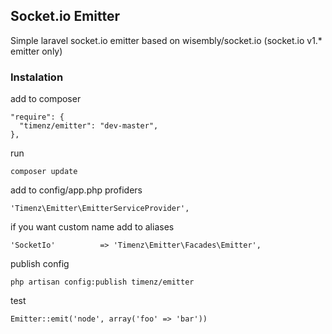 ## Socket.io Emitter
Simple laravel socket.io emitter based on wisembly/socket.io (socket.io v1.* emitter only)

### Instalation

add to composer

    "require": {
      "timenz/emitter": "dev-master",
    },
    
run 

    composer update
    
add to config/app.php profiders

    'Timenz\Emitter\EmitterServiceProvider',
		
if you want custom name add to aliases
    
    'SocketIo' 			=> 'Timenz\Emitter\Facades\Emitter',

publish config

    php artisan config:publish timenz/emitter
    
test
    
    Emitter::emit('node', array('foo' => 'bar'))
    